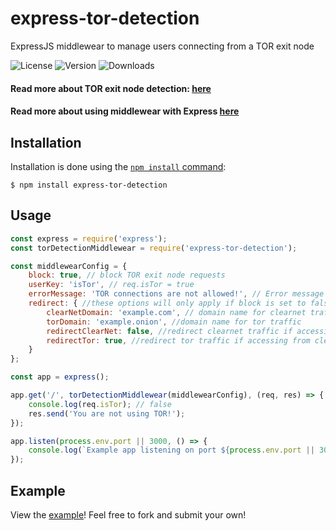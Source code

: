 
  

# express-tor-detection
ExpressJS middlewear to manage users connecting from a TOR exit node 

  ![License](https://img.shields.io/github/license/easton36/express-tor-detection)
  ![Version](https://img.shields.io/npm/v/express-tor-detection)
  ![Downloads](https://img.shields.io/npm/dt/express-tor-detection)

#### Read more about TOR exit node detection: [here](https://2019.www.torproject.org/projects/tordnsel.html.en)

#### Read more about using middlewear with Express [here](https://expressjs.com/en/guide/using-middleware.html)

## Installation
Installation is done using the
[`npm install` command](https://docs.npmjs.com/getting-started/installing-npm-packages-locally):
```console
$ npm install express-tor-detection
```
## Usage
```js
const express = require('express');
const torDetectionMiddlewear = require('express-tor-detection');

const middlewearConfig = {
	block: true, // block TOR exit node requests
	userKey: 'isTor', // req.isTor = true
	errorMessage: 'TOR connections are not allowed!', // Error message to throw if block is set to true
	redirect: { //these options will only apply if block is set to false
        clearNetDomain: 'example.com', // domain name for clearnet traffic
        torDomain: 'example.onion', //domain name for tor traffic
        redirectClearNet: false, //redirect clearnet traffic if accessing from tor domain
        redirectTor: true, //redirect tor traffic if accessing from clearnet domain
    }
};

const app = express();

app.get('/', torDetectionMiddlewear(middlewearConfig), (req, res) => {
	console.log(req.isTor); // false
	res.send('You are not using TOR!');
});

app.listen(process.env.port || 3000, () => {
	console.log(`Example app listening on port ${process.env.port || 3000}`);
});
```

## Example

View the [example](https://github.com/easton36/express-tor-detection/tree/master/example)! Feel free to fork and submit your own!
